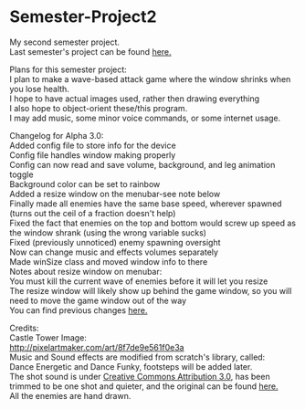 # Semester-Project2
My second semester project.  
Last semester's project can be found
[here.](https://github.com/SomeoneMysterious/Semester-Project "My first semester project")
  
Plans for this semester project:  
I plan to make a wave-based attack game where the window shrinks when you lose health.  
I hope to have actual images used, rather then drawing everything  
I also hope to object-orient these/this program.  
I may add music, some minor voice commands, or some internet usage.

Changelog for Alpha 3.0:\
Added config file to store info for the device\
Config file handles window making properly\
Config can now read and save volume, background, and leg animation toggle\
Background color can be set to rainbow\
Added a resize window on the menubar-see note below\
Finally made all enemies have the same base speed, wherever spawned (turns out the ceil of a fraction doesn't help)\
Fixed the fact that enemies on the top and bottom would screw up speed as the window shrank (using the wrong variable sucks)\
Fixed (previously unnoticed) enemy spawning oversight\
Now can change music and effects volumes separately\
Made winSize class and moved window info to there\
Notes about resize window on menubar:\
You must kill the current wave of enemies before it will let you resize\
The resize window will likely show up behind the game window, so you will need to move the game window out of the way\
You can find previous changes
[here.](https://docs.google.com/document/d/e/2PACX-1vS2e2Rh5Yex9C0EZdmlqtv8b2xIDtFYZAyxIZ1i07mkqaSNMtKd1BJcRvrQUoA2TmBvEzq21a04BVXu/pub "Changelog Link")

Credits:\
Castle Tower Image:\
http://pixelartmaker.com/art/8f7de9e561f0e3a \
Music and Sound effects are modified from scratch's library, called: \
Dance Energetic and Dance Funky, footsteps will be added later. \
The shot sound is under [Creative Commons Attribution 3.0](https://creativecommons.org/licenses/by/3.0/legalcode),
has been trimmed to be one shot and quieter, and the original can be found [here.](http://soundbible.com/2091-MP5-SMG-9mm.html) \
All the enemies are hand drawn.
